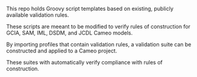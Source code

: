 This repo holds Groovy script templates based on existing, publicly available validation rules. 

These scripts are meeant to be modified to verify rules of construction for GCIA, SAM, IML, DSDM, and JCDL Cameo models.

By importing profiles that contain validation rules, a validation suite can be constructed and applied to a Cameo project. 

These suites with automatically verify compliance with rules of construction.
